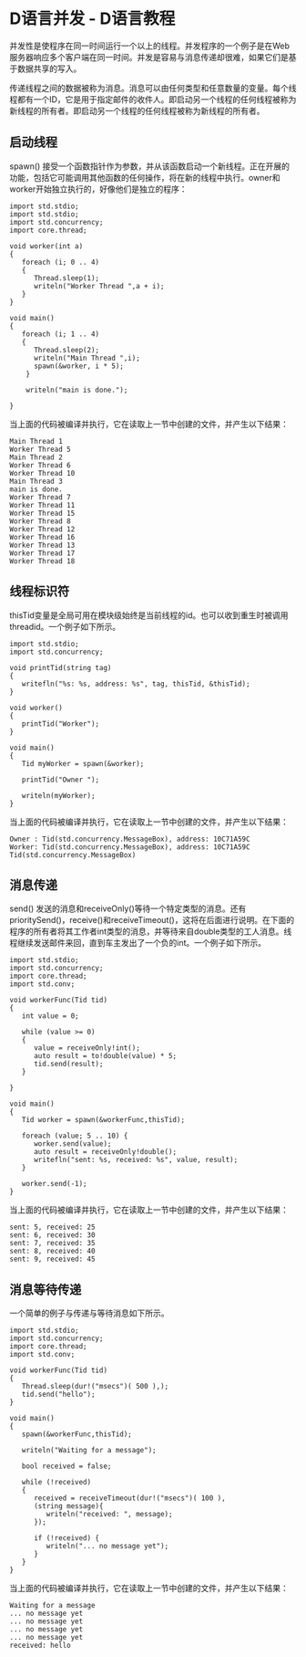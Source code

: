 # D语言并发 - D语言教程

并发性是使程序在同一时间运行一个以上的线程。并发程序的一个例子是在Web服务器响应多个客户端在同一时间。并发是容易与消息传递却很难，如果它们是基于数据共享的写入。

传递线程之间的数据被称为消息。消息可以由任何类型和任意数量的变量。每个线程都有一个ID，它是用于指定邮件的收件人。即启动另一个线程的任何线程被称为新线程的所有者。即启动另一个线程的任何线程被称为新线程的所有者。

## 启动线程

spawn() 接受一个函数指针作为参数，并从该函数启动一个新线程。正在开展的功能，包括它可能调用其他函数的任何操作，将在新的线程中执行。owner和worker开始独立执行的，好像他们是独立的程序：

```
import std.stdio;
import std.stdio;
import std.concurrency;
import core.thread;

void worker(int a)
{
   foreach (i; 0 .. 4)
   {
      Thread.sleep(1);
      writeln("Worker Thread ",a + i);
   }
}

void main()
{
   foreach (i; 1 .. 4)
   {
      Thread.sleep(2);
      writeln("Main Thread ",i);
      spawn(&worker, i * 5);
    }

    writeln("main is done.");

}

```

当上面的代码被编译并执行，它在读取上一节中创建的文件，并产生以下结果：

```
Main Thread 1
Worker Thread 5
Main Thread 2
Worker Thread 6
Worker Thread 10
Main Thread 3
main is done.
Worker Thread 7
Worker Thread 11
Worker Thread 15
Worker Thread 8
Worker Thread 12
Worker Thread 16
Worker Thread 13
Worker Thread 17
Worker Thread 18

```

## 线程标识符

thisTid变量是全局可用在模块级始终是当前线程的id。也可以收到重生时被调用threadid。一个例子如下所示。

```
import std.stdio;
import std.concurrency;

void printTid(string tag)
{
   writefln("%s: %s, address: %s", tag, thisTid, &thisTid);
}

void worker()
{
   printTid("Worker");
}

void main()
{
   Tid myWorker = spawn(&worker);

   printTid("Owner ");

   writeln(myWorker);
}

```

当上面的代码被编译并执行，它在读取上一节中创建的文件，并产生以下结果：

```
Owner : Tid(std.concurrency.MessageBox), address: 10C71A59C
Worker: Tid(std.concurrency.MessageBox), address: 10C71A59C
Tid(std.concurrency.MessageBox)

```

## 消息传递

send() 发送的消息和receiveOnly()等待一个特定类型的消息。还有prioritySend()，receive()和receiveTimeout()，这将在后面进行说明。在下面的程序的所有者将其工作者int类型的消息，并等待来自double类型的工人消息。线程继续发送邮件来回，直到车主发出了一个负的int。一个例子如下所示。

```
import std.stdio;
import std.concurrency;
import core.thread;
import std.conv;

void workerFunc(Tid tid)
{
   int value = 0;

   while (value >= 0) 
   {
      value = receiveOnly!int();
      auto result = to!double(value) * 5;
      tid.send(result);
   } 

}

void main()
{
   Tid worker = spawn(&workerFunc,thisTid);

   foreach (value; 5 .. 10) {
      worker.send(value);
      auto result = receiveOnly!double();
      writefln("sent: %s, received: %s", value, result);
   }   

   worker.send(-1);
}
```

当上面的代码被编译并执行，它在读取上一节中创建的文件，并产生以下结果：

```
sent: 5, received: 25
sent: 6, received: 30
sent: 7, received: 35
sent: 8, received: 40
sent: 9, received: 45

```

## 消息等待传递

一个简单的例子与传递与等待消息如下所示。

```
import std.stdio;
import std.concurrency;
import core.thread;
import std.conv;

void workerFunc(Tid tid)
{
   Thread.sleep(dur!("msecs")( 500 ),);
   tid.send("hello");
}

void main()
{
   spawn(&workerFunc,thisTid);

   writeln("Waiting for a message");

   bool received = false;

   while (!received) 
   {
      received = receiveTimeout(dur!("msecs")( 100 ),
      (string message){
         writeln("received: ", message);
      });

      if (!received) {
         writeln("... no message yet");
      } 
   }
}
```

当上面的代码被编译并执行，它在读取上一节中创建的文件，并产生以下结果：

```
Waiting for a message
... no message yet
... no message yet
... no message yet
... no message yet
received: hello
```

 
